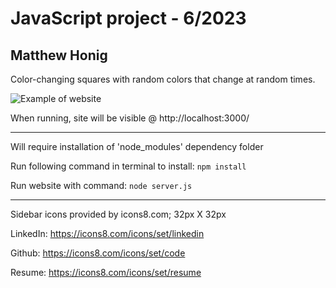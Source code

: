 # JavaScript project - 6/2023
## Matthew Honig
Color-changing squares with random colors that change at random times.

![Example of website](https://github.com/mattrhonig/Honig-Resume-Portfolio/blob/main/JavaScript_Projects/squares_site/public/images/site_image_example.png)

When running, site will be visible @ http://localhost:3000/

<hr>

Will require installation of 'node_modules' dependency folder

Run following command in terminal to install: `npm install`

Run website with command: `node server.js`

<hr>

Sidebar icons provided by icons8.com; 32px X 32px

LinkedIn: https://icons8.com/icons/set/linkedin

Github:   https://icons8.com/icons/set/code

Resume:   https://icons8.com/icons/set/resume
